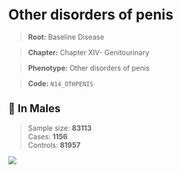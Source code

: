 # Other disorders of penis

> **Root:** Baseline Disease  

> **Chapter:** Chapter XIV- Genitourinary  

> **Phenotype:** Other disorders of penis  

> **Code:** `N14_OTHPENIS`

## 👨 In Males  
> Sample size: **83113**  
> Cases: **1156**  
> Controls: **81957**
<img src="/Disease/Figures/ALL/Incidence/N14_OTHPENIS.png"/>
<CsvTable src="/public/Disease/Data/ALL/Incidence/COX_N14_OTHPENIS.csv" label="🔍 View full results" />
